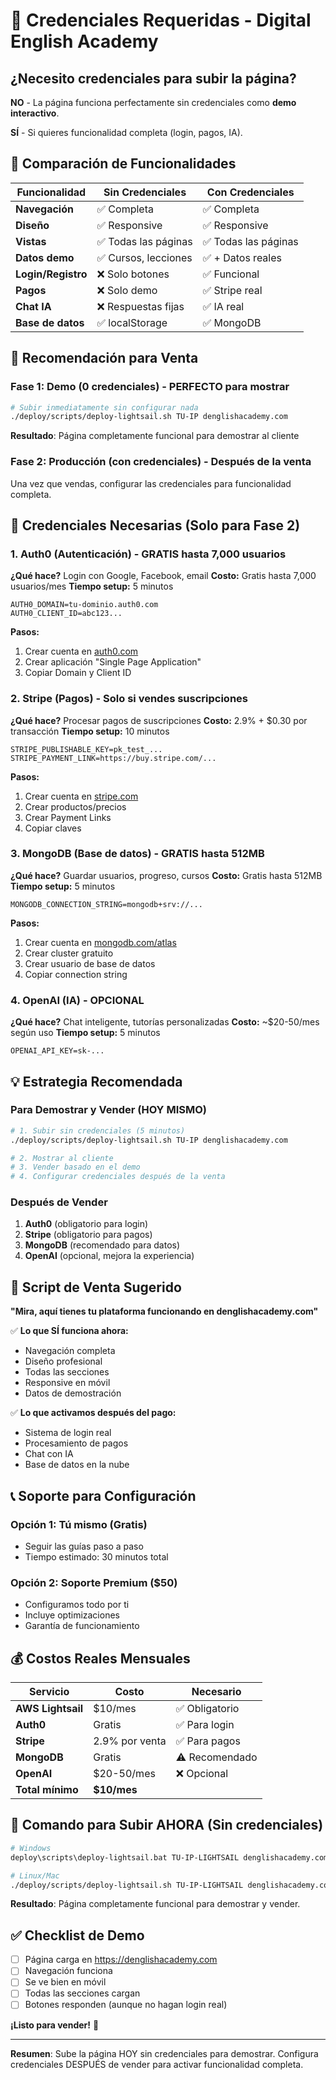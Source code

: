# 🔐 Credenciales Requeridas - Digital English Academy

## ¿Necesito credenciales para subir la página?

**NO** - La página funciona perfectamente sin credenciales como **demo interactivo**.

**SÍ** - Si quieres funcionalidad completa (login, pagos, IA).

## 🎯 Comparación de Funcionalidades

| Funcionalidad | Sin Credenciales | Con Credenciales |
|---------------|------------------|------------------|
| **Navegación** | ✅ Completa | ✅ Completa |
| **Diseño** | ✅ Responsive | ✅ Responsive |
| **Vistas** | ✅ Todas las páginas | ✅ Todas las páginas |
| **Datos demo** | ✅ Cursos, lecciones | ✅ + Datos reales |
| **Login/Registro** | ❌ Solo botones | ✅ Funcional |
| **Pagos** | ❌ Solo demo | ✅ Stripe real |
| **Chat IA** | ❌ Respuestas fijas | ✅ IA real |
| **Base de datos** | ✅ localStorage | ✅ MongoDB |

## 🚀 Recomendación para Venta

### Fase 1: Demo (0 credenciales) - PERFECTO para mostrar

```bash
# Subir inmediatamente sin configurar nada
./deploy/scripts/deploy-lightsail.sh TU-IP denglishacademy.com
```

**Resultado**: Página completamente funcional para demostrar al cliente

### Fase 2: Producción (con credenciales) - Después de la venta

Una vez que vendas, configurar las credenciales para funcionalidad completa.

## 📝 Credenciales Necesarias (Solo para Fase 2)

### 1. Auth0 (Autenticación) - GRATIS hasta 7,000 usuarios

**¿Qué hace?** Login con Google, Facebook, email
**Costo:** Gratis hasta 7,000 usuarios/mes
**Tiempo setup:** 5 minutos

```env
AUTH0_DOMAIN=tu-dominio.auth0.com
AUTH0_CLIENT_ID=abc123...
```

**Pasos:**

1. Crear cuenta en [auth0.com](https://auth0.com)
2. Crear aplicación "Single Page Application"
3. Copiar Domain y Client ID

### 2. Stripe (Pagos) - Solo si vendes suscripciones

**¿Qué hace?** Procesar pagos de suscripciones
**Costo:** 2.9% + $0.30 por transacción
**Tiempo setup:** 10 minutos

```env
STRIPE_PUBLISHABLE_KEY=pk_test_...
STRIPE_PAYMENT_LINK=https://buy.stripe.com/...
```

**Pasos:**

1. Crear cuenta en [stripe.com](https://stripe.com)
2. Crear productos/precios
3. Crear Payment Links
4. Copiar claves

### 3. MongoDB (Base de datos) - GRATIS hasta 512MB

**¿Qué hace?** Guardar usuarios, progreso, cursos
**Costo:** Gratis hasta 512MB
**Tiempo setup:** 5 minutos

```env
MONGODB_CONNECTION_STRING=mongodb+srv://...
```

**Pasos:**

1. Crear cuenta en [mongodb.com/atlas](https://mongodb.com/atlas)
2. Crear cluster gratuito
3. Crear usuario de base de datos
4. Copiar connection string

### 4. OpenAI (IA) - OPCIONAL

**¿Qué hace?** Chat inteligente, tutorías personalizadas
**Costo:** ~$20-50/mes según uso
**Tiempo setup:** 5 minutos

```env
OPENAI_API_KEY=sk-...
```

## 💡 Estrategia Recomendada

### Para Demostrar y Vender (HOY MISMO)

```bash
# 1. Subir sin credenciales (5 minutos)
./deploy/scripts/deploy-lightsail.sh TU-IP denglishacademy.com

# 2. Mostrar al cliente
# 3. Vender basado en el demo
# 4. Configurar credenciales después de la venta
```

### Después de Vender

1. **Auth0** (obligatorio para login)
2. **Stripe** (obligatorio para pagos)
3. **MongoDB** (recomendado para datos)
4. **OpenAI** (opcional, mejora la experiencia)

## 🎯 Script de Venta Sugerido

**"Mira, aquí tienes tu plataforma funcionando en denglishacademy.com"**

✅ **Lo que SÍ funciona ahora:**

- Navegación completa
- Diseño profesional
- Todas las secciones
- Responsive en móvil
- Datos de demostración

✅ **Lo que activamos después del pago:**

- Sistema de login real
- Procesamiento de pagos
- Chat con IA
- Base de datos en la nube

## 📞 Soporte para Configuración

### Opción 1: Tú mismo (Gratis)

- Seguir las guías paso a paso
- Tiempo estimado: 30 minutos total

### Opción 2: Soporte Premium ($50)

- Configuramos todo por ti
- Incluye optimizaciones
- Garantía de funcionamiento

## 💰 Costos Reales Mensuales

| Servicio | Costo | Necesario |
|----------|-------|-----------|
| **AWS Lightsail** | $10/mes | ✅ Obligatorio |
| **Auth0** | Gratis | ✅ Para login |
| **Stripe** | 2.9% por venta | ✅ Para pagos |
| **MongoDB** | Gratis | ⚠️ Recomendado |
| **OpenAI** | $20-50/mes | ❌ Opcional |
| **Total mínimo** | **$10/mes** | |

## 🚀 Comando para Subir AHORA (Sin credenciales)

```bash
# Windows
deploy\scripts\deploy-lightsail.bat TU-IP-LIGHTSAIL denglishacademy.com

# Linux/Mac  
./deploy/scripts/deploy-lightsail.sh TU-IP-LIGHTSAIL denglishacademy.com
```

**Resultado**: Página completamente funcional para demostrar y vender.

## ✅ Checklist de Demo

- [ ] Página carga en <https://denglishacademy.com>
- [ ] Navegación funciona
- [ ] Se ve bien en móvil
- [ ] Todas las secciones cargan
- [ ] Botones responden (aunque no hagan login real)

**¡Listo para vender!** 🎉

---

**Resumen**: Sube la página HOY sin credenciales para demostrar. Configura credenciales DESPUÉS de vender para activar funcionalidad completa.
